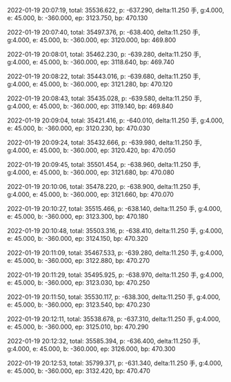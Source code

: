 2022-01-19 20:07:19, total: 35536.622, p: -637.290, delta:11.250 手, g:4.000, e: 45.000, b: -360.000, ep: 3123.750, bp: 470.130

2022-01-19 20:07:40, total: 35497.376, p: -638.400, delta:11.250 手, g:4.000, e: 45.000, b: -360.000, ep: 3120.000, bp: 469.800

2022-01-19 20:08:01, total: 35462.230, p: -639.280, delta:11.250 手, g:4.000, e: 45.000, b: -360.000, ep: 3118.640, bp: 469.740

2022-01-19 20:08:22, total: 35443.016, p: -639.680, delta:11.250 手, g:4.000, e: 45.000, b: -360.000, ep: 3121.280, bp: 470.120

2022-01-19 20:08:43, total: 35435.028, p: -639.580, delta:11.250 手, g:4.000, e: 45.000, b: -360.000, ep: 3119.140, bp: 469.840

2022-01-19 20:09:04, total: 35421.416, p: -640.010, delta:11.250 手, g:4.000, e: 45.000, b: -360.000, ep: 3120.230, bp: 470.030

2022-01-19 20:09:24, total: 35432.666, p: -639.980, delta:11.250 手, g:4.000, e: 45.000, b: -360.000, ep: 3120.420, bp: 470.050

2022-01-19 20:09:45, total: 35501.454, p: -638.960, delta:11.250 手, g:4.000, e: 45.000, b: -360.000, ep: 3121.680, bp: 470.080

2022-01-19 20:10:06, total: 35478.220, p: -638.900, delta:11.250 手, g:4.000, e: 45.000, b: -360.000, ep: 3121.660, bp: 470.070

2022-01-19 20:10:27, total: 35515.466, p: -638.140, delta:11.250 手, g:4.000, e: 45.000, b: -360.000, ep: 3123.300, bp: 470.180

2022-01-19 20:10:48, total: 35503.316, p: -638.410, delta:11.250 手, g:4.000, e: 45.000, b: -360.000, ep: 3124.150, bp: 470.320

2022-01-19 20:11:09, total: 35467.533, p: -639.280, delta:11.250 手, g:4.000, e: 45.000, b: -360.000, ep: 3122.880, bp: 470.270

2022-01-19 20:11:29, total: 35495.925, p: -638.970, delta:11.250 手, g:4.000, e: 45.000, b: -360.000, ep: 3123.030, bp: 470.250

2022-01-19 20:11:50, total: 35530.117, p: -638.300, delta:11.250 手, g:4.000, e: 45.000, b: -360.000, ep: 3123.540, bp: 470.230

2022-01-19 20:12:11, total: 35538.678, p: -637.310, delta:11.250 手, g:4.000, e: 45.000, b: -360.000, ep: 3125.010, bp: 470.290

2022-01-19 20:12:32, total: 35585.394, p: -636.400, delta:11.250 手, g:4.000, e: 45.000, b: -360.000, ep: 3126.000, bp: 470.300

2022-01-19 20:12:53, total: 35799.371, p: -631.340, delta:11.250 手, g:4.000, e: 45.000, b: -360.000, ep: 3132.420, bp: 470.470